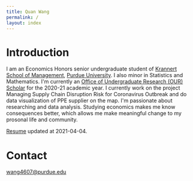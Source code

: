 ```yaml
---
title: Quan Wang
permalink: /
layout: index 
---
```


# Introduction

I am an Economics Honors senior undergraduate student of [Krannert School of Management](https://www.krannert.purdue.edu/), [Purdue University](https://www.purdue.edu/). I also minor in Statistics and Mathematics. I'm currently an [Office of Undergraduate Research (OUR) Scholar](https://www.purdue.edu/undergrad-research/students/OUR-Scholars.php) for the 2020-21 academic year. I currently work on the project Managing Supply Chain Disruption Risk for Coronavirus Outbreak and do data visualization of PPE supplier on the map. I'm passionate about researching and data analysis. Studying economics makes me know consequences better, which allows me make meaningful change to my prosonal life and community.

[Resume](https://github.com/Mushroom-Wang/images-repo/raw/main/Quan%20Wang%20Resume.pdf) updated at 2021-04-04.

# Contact
wang4607@purdue.edu

